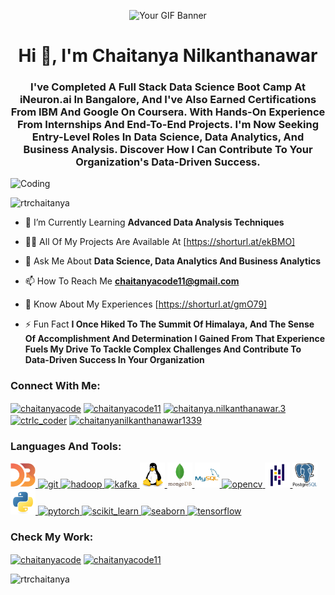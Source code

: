 <p align="center">
  <img src="https://miro.medium.com/v2/resize:fit:1400/0*FJGoqjMyPgKKjcBV.gif" alt="Your GIF Banner" style="object-fit: cover; height: -300px;">
</p>

<h1 align="center">Hi 👋, I'm Chaitanya Nilkanthanawar</h1>
<h3 align="center">I've Completed A Full Stack Data Science Boot Camp At iNeuron.ai In Bangalore, And I've Also Earned Certifications From IBM And Google On Coursera. With Hands-On Experience From Internships And End-To-End Projects. I'm Now Seeking Entry-Level Roles In Data Science, Data Analytics, And Business Analysis. Discover How I Can Contribute To Your Organization's Data-Driven Success.</h3>

<div style="overflow: hidden; width: 200px; height: auto;">
  <img align="right" alt="Coding" width="400" src="https://media1.giphy.com/media/3oKIPEqDGUULpEU0aQ/giphy.gif" style="margin-left: -50px;">
</div>

<p align="left"> <img src="https://komarev.com/ghpvc/?username=rtrchaitanya&label=Profile%20views&color=0e75b6&style=flat" alt="rtrchaitanya" /> </p>

- 🌱 I’m Currently Learning **Advanced Data Analysis Techniques**

- 👨‍💻 All Of My Projects Are Available At [https://shorturl.at/ekBMO]

- 💬 Ask Me About **Data Science, Data Analytics And Business Analytics**

- 📫 How To Reach Me **chaitanyacode11@gmail.com**

- 📄 Know About My Experiences [https://shorturl.at/gmO79]

- ⚡ Fun Fact **I Once Hiked To The Summit Of Himalaya, And The Sense Of Accomplishment And Determination I Gained From That Experience Fuels My Drive To Tackle Complex Challenges And Contribute To Data-Driven Success In Your Organization**

<h3 align="left">Connect With Me:</h3>
<p align="left">
<a href="https://linkedin.com/in/chaitanyacode" target="blank"><img align="center" src="https://raw.githubusercontent.com/rahuldkjain/github-profile-readme-generator/master/src/images/icons/Social/linked-in-alt.svg" alt="chaitanyacode" height="30" width="40" /></a>
<a href="https://kaggle.com/chaitanyacode11" target="blank"><img align="center" src="https://raw.githubusercontent.com/rahuldkjain/github-profile-readme-generator/master/src/images/icons/Social/kaggle.svg" alt="chaitanyacode11" height="30" width="40" /></a>
<a href="https://fb.com/chaitanya.nilkanthanawar.3" target="blank"><img align="center" src="https://raw.githubusercontent.com/rahuldkjain/github-profile-readme-generator/master/src/images/icons/Social/facebook.svg" alt="chaitanya.nilkanthanawar.3" height="30" width="40" /></a>
<a href="https://instagram.com/ctrlc_coder" target="blank"><img align="center" src="https://raw.githubusercontent.com/rahuldkjain/github-profile-readme-generator/master/src/images/icons/Social/instagram.svg" alt="ctrlc_coder" height="30" width="40" /></a>
<a href="https://youtube.com/@chaitanyanilkanthanawar1339?si=cW3NkAGRf-kx8ABF" target="blank"><img align="center" src="https://raw.githubusercontent.com/rahuldkjain/github-profile-readme-generator/master/src/images/icons/Social/youtube.svg" alt="chaitanyanilkanthanawar1339" height="30" width="40" /></a>
</p>

<h3 align="left">Languages And Tools:</h3>
<p align="left"> <a href="https://d3js.org/" target="_blank" rel="noreferrer"> <img src="https://raw.githubusercontent.com/devicons/devicon/master/icons/d3js/d3js-original.svg" alt="d3js" width="40" height="40"/> </a> <a href="https://git-scm.com/" target="_blank" rel="noreferrer"> <img src="https://www.vectorlogo.zone/logos/git-scm/git-scm-icon.svg" alt="git" width="40" height="40"/> </a> <a href="https://hadoop.apache.org/" target="_blank" rel="noreferrer"> <img src="https://www.vectorlogo.zone/logos/apache_hadoop/apache_hadoop-icon.svg" alt="hadoop" width="40" height="40"/> </a> <a href="https://kafka.apache.org/" target="_blank" rel="noreferrer"> <img src="https://www.vectorlogo.zone/logos/apache_kafka/apache_kafka-icon.svg" alt="kafka" width="40" height="40"/> </a> <a href="https://www.linux.org/" target="_blank" rel="noreferrer"> <img src="https://raw.githubusercontent.com/devicons/devicon/master/icons/linux/linux-original.svg" alt="linux" width="40" height="40"/> </a> <a href="https://www.mongodb.com/" target="_blank" rel="noreferrer"> <img src="https://raw.githubusercontent.com/devicons/devicon/master/icons/mongodb/mongodb-original-wordmark.svg" alt="mongodb" width="40" height="40"/> </a> <a href="https://www.mysql.com/" target="_blank" rel="noreferrer"> <img src="https://raw.githubusercontent.com/devicons/devicon/master/icons/mysql/mysql-original-wordmark.svg" alt="mysql" width="40" height="40"/> </a> <a href="https://opencv.org/" target="_blank" rel="noreferrer"> <img src="https://www.vectorlogo.zone/logos/opencv/opencv-icon.svg" alt="opencv" width="40" height="40"/> </a> <a href="https://pandas.pydata.org/" target="_blank" rel="noreferrer"> <img src="https://raw.githubusercontent.com/devicons/devicon/2ae2a900d2f041da66e950e4d48052658d850630/icons/pandas/pandas-original.svg" alt="pandas" width="40" height="40"/> </a> <a href="https://www.postgresql.org" target="_blank" rel="noreferrer"> <img src="https://raw.githubusercontent.com/devicons/devicon/master/icons/postgresql/postgresql-original-wordmark.svg" alt="postgresql" width="40" height="40"/> </a> <a href="https://www.python.org" target="_blank" rel="noreferrer"> <img src="https://raw.githubusercontent.com/devicons/devicon/master/icons/python/python-original.svg" alt="python" width="40" height="40"/> </a> <a href="https://pytorch.org/" target="_blank" rel="noreferrer"> <img src="https://www.vectorlogo.zone/logos/pytorch/pytorch-icon.svg" alt="pytorch" width="40" height="40"/> </a> <a href="https://scikit-learn.org/" target="_blank" rel="noreferrer"> <img src="https://upload.wikimedia.org/wikipedia/commons/0/05/Scikit_learn_logo_small.svg" alt="scikit_learn" width="40" height="40"/> </a> <a href="https://seaborn.pydata.org/" target="_blank" rel="noreferrer"> <img src="https://seaborn.pydata.org/_images/logo-mark-lightbg.svg" alt="seaborn" width="40" height="40"/> </a> <a href="https://www.tensorflow.org" target="_blank" rel="noreferrer"> <img src="https://www.vectorlogo.zone/logos/tensorflow/tensorflow-icon.svg" alt="tensorflow" width="40" height="40"/> </a> </p>

<h3 align="left">Check My Work:</h3>
<p align="left">
<a href="https://public.tableau.com/app/profile/chaitanya.nilkanthanawar/vizzes" target="blank"><img align="center" src="https://cdn.worldvectorlogo.com/logos/tableau-software.svg" alt="chaitanyacode" height="30" width="40" /></a>
<a href="https://www.linkedin.com/posts/chaitanyacode_amazonsales-datavisualization-tableaudashboard-activity-7087755534493261824-4sE0?utm_source=share&utm_medium=member_desktop" target="blank"><img align="center" src="https://upload.wikimedia.org/wikipedia/commons/thumb/c/cf/New_Power_BI_Logo.svg/2048px-New_Power_BI_Logo.svg.png" alt="chaitanyacode11" height="30" width="40" /></a>

<p><img align="left" src="https://github-readme-stats.vercel.app/api/top-langs?username=rtrchaitanya&show_icons=true&locale=en&layout=compact" alt="rtrchaitanya" /></p>
